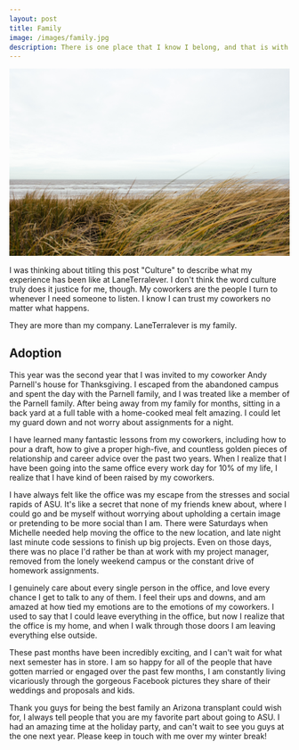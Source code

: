 ```yaml
---
layout: post
title: Family
image: /images/family.jpg
description: There is one place that I know I belong, and that is with my coworkers - my LaneTerralever family.
---
```


![](/images/family.jpg)

I was thinking about titling this post "Culture" to describe what my experience has been like at LaneTerralever. I don't think the word culture truly does it justice for me, though. My coworkers are the people I turn to whenever I need someone to listen. I know I can trust my coworkers no matter what happens.

They are more than my company. LaneTerralever is my family.

## Adoption

This year was the second year that I was invited to my coworker Andy Parnell's house for Thanksgiving. I escaped from the abandoned campus and spent the day with the Parnell family, and I was treated like a member of the Parnell family. After being away from my family for months, sitting in a back yard at a full table with a home-cooked meal felt amazing. I could let my guard down and not worry about assignments for a night.

I have learned many fantastic lessons from my coworkers, including how to pour a draft, how to give a proper high-five, and countless golden pieces of relationship and career advice over the past two years. When I realize that I have been going into the same office every work day for 10% of my life, I realize that I have kind of been raised by my coworkers. 

I have always felt like the office was my escape from the stresses and social rapids of ASU. It's like a secret that none of my friends knew about, where I could go and be myself without worrying about upholding a certain image or pretending to be more social than I am. There were Saturdays when Michelle needed help moving the office to the new location, and late night last minute code sessions to finish up big projects. Even on those days, there was no place I'd rather be than at work with my project manager, removed from the lonely weekend campus or the constant drive of homework assignments.

I genuinely care about every single person in the office, and love every chance I get to talk to any of them. I feel their ups and downs, and am amazed at how tied my emotions are to the emotions of my coworkers. I used to say that I could leave everything in the office, but now I realize that the office is my home, and when I walk through those doors I am leaving everything else outside.

These past months have been incredibly exciting, and I can't wait for what next semester has in store. I am so happy for all of the people that have gotten married or engaged over the past few months, I am constantly living vicariously through the gorgeous Facebook pictures they share of their weddings and proposals and kids.

Thank you guys for being the best family an Arizona transplant could wish for, I always tell people that you are my favorite part about going to ASU. I had an amazing time at the holiday party, and can't wait to see you guys at the one next year. Please keep in touch with me over my winter break!
